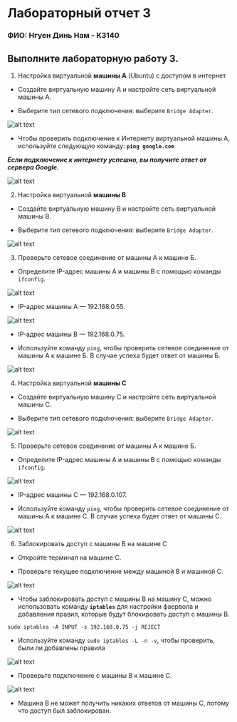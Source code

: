 # Лабораторный отчет 3

### ФИО: Нгуен Динь Нам - К3140

## Выполните лабораторную работу 3.

1. Настройка виртуальной **машины А** (Ubuntu) с доступом в интернет

- Создайте виртуальную машину A и настройте сеть виртуальной машины A.

- Выберите тип сетевого подключения: выберите `Bridge Adapter`.

![alt text](./img/image.png)

- Чтобы проверить подключение к Интернету виртуальной машины A, используйте следующую команду: **`ping google.com`**

***Если подключение к интернету успешно, вы получите ответ от сервера Google.***

![alt text](./img/image-1.png)

2. Настройка виртуальной **машины B**

- Создайте виртуальную машину B и настройте сеть виртуальной машины B.

- Выберите тип сетевого подключения: выберите `Bridge Adapter`.

![alt text](./img/image-2.png)

3. Проверьте сетевое соединение от машины А к машине Б.

- Определите IP-адрес машины A и машины B с помощью команды ```ifconfig```.

![alt text](./img/image-3.png)
- IP-адрес машины A — 192.168.0.55.

![alt text](./img/image-4.png)
- IP-адрес машины B — 192.168.0.75.

- Используйте команду `ping`, чтобы проверить сетевое соединение от машины А к машине Б. В случае успеха будет ответ от машины Б.

![alt text](./img/image-5.png)

4. Настройка виртуальной **машины C**

- Создайте виртуальную машину C и настройте сеть виртуальной машины C.

- Выберите тип сетевого подключения: выберите `Bridge Adapter`.

![alt text](./img/image-6.png)

5. Проверьте сетевое соединение от машины А к машине Б.

- Определите IP-адрес машины A и машины B с помощью команды ```ifconfig```.

![alt text](./img/image-7.png)
- IP-адрес машины C — 192.168.0.107.

- Используйте команду `ping`, чтобы проверить сетевое соединение от машины А к машине C. В случае успеха будет ответ от машины C.

![alt text](./img/image-8.png)

6. Заблокировать доступ с машины B на машине C

- Откройте терминал на машине C.

- Проверьте текущее подключение между машиной B и машиной C.

![alt text](./img/image11.png)

- Чтобы заблокировать доступ с машины B на машину C, можно использовать команду **`iptables`** для настройки фаервола и добавления правил, которые будут блокировать доступ с машины B.

```
sudo iptables -A INPUT -s 192.168.0.75 -j REJECT
```
- Используйте команду `sudo iptables -L -n -v`, чтобы проверить, были ли добавлены правила

![alt text](./img/image-9.png)

- Проверьте подключение с машины B к машине C.

![alt text](./img/image-10.png)

- Машина B не может получить никаких ответов от машины C, потому что доступ был заблокирован.
